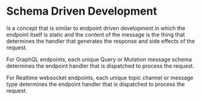 # Schema Driven Development

Is a concept that is similar to endpoint driven development in which the endpoint itself is static and the content of the message is the thing that determines the handler that generates the response and side effects of the request.

For GraphQL endpoints, each unique Query or Mutation message schema determines the endpoint handler that is dispatched to process the request.

For Realtime websocket endpoints, each unique topic channel or message type determines the endpoint handler that is dispatched to process the request.